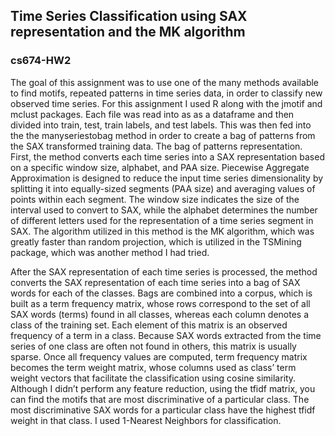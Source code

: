 
## Time Series Classification using SAX representation and the MK algorithm
### cs674-HW2


The goal of this assignment was to use one of the many methods available to find motifs,
repeated patterns in time series data, in order to classify new observed time series. For this assignment
I used R along with the jmotif and mclust packages. Each file was read into as as a dataframe and then
divided into train, test, train labels, and test labels. This was then fed into the the manyseriestobag
method in order to create a bag of patterns from the SAX transformed training data. The bag of
patterns representation. First, the method converts each time series into a SAX representation based on
a specific window size, alphabet, and PAA size. Piecewise Aggregate Approximation is designed to
reduce the input time series dimensionality by splitting it into equally-sized segments (PAA size) and
averaging values of points within each segment. The window size indicates the size of the interval
used to convert to SAX, while the alphabet determines the number of different letters used for the
representation of a time series segment in SAX. The algorithm utilized in this method is the MK
algorithm, which was greatly faster than random projection, which is utilized in the TSMining package,
which was another method I had tried.

After the SAX representation of each time series is processed, the method converts the SAX
representation of each time series into a bag of SAX words for each of the classes. Bags are combined
into a corpus, which is built as a term frequency matrix, whose rows correspond to the set of all SAX
words (terms) found in all classes, whereas each column denotes a class of the training set. Each
element of this matrix is an observed frequency of a term in a class. Because SAX words extracted
from the time series of one class are often not found in others, this matrix is usually sparse. Once all
frequency values are computed, term frequency matrix becomes the term weight matrix, whose
columns used as class’ term weight vectors that facilitate the classification using cosine similarity.
Although I didn’t perform any feature reduction, using the tfidf matrix, you can find the motifs
that are most discriminative of a particular class. The most discriminative SAX words for a particular
class have the highest tfidf weight in that class. I used 1-Nearest Neighbors for classification.
